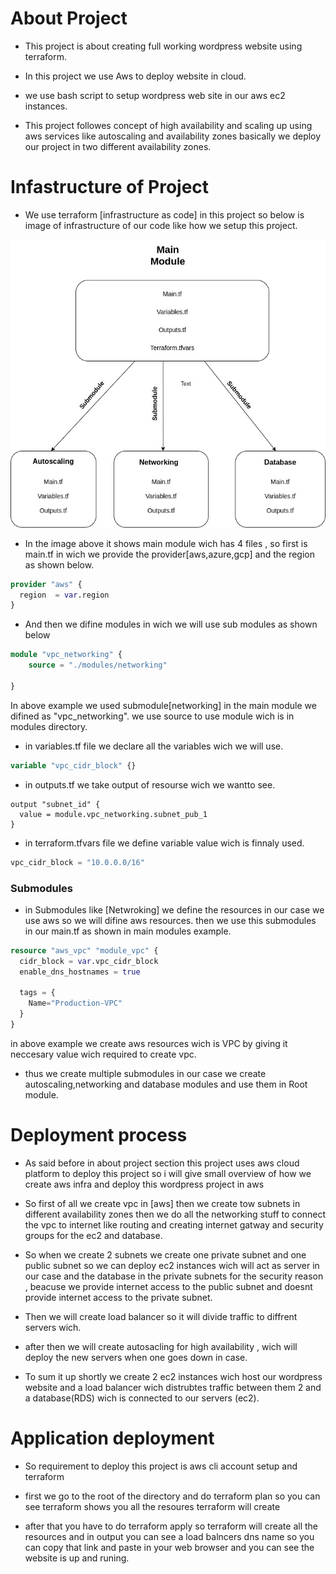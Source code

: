 # About Project

+ This project is about creating full working wordpress website using terraform.

+ In  this project we use Aws to  deploy website in cloud.

+ we use bash script to  setup wordpress web site in our aws ec2 instances.

+ This project  followes concept of high availability and scaling up using aws services like  autoscaling and availability zones basically we deploy our project in two different availability zones.




# Infastructure of Project

+ We use terraform [infrastructure as code] in this project so below is image of infrastructure of our code like how we setup this project. 


![Alt text](/terraform-modules.jpg?raw=true "Optional Title")


+ In the image above it shows main module wich has 4 files , so first is main.tf in wich we provide the provider[aws,azure,gcp] and the region as shown below.

```terraform
provider "aws" {
  region  = var.region
}
```
+ And then we difine modules in wich we will use sub modules as shown below

``` terraform 
module "vpc_networking" {
    source = "./modules/networking"
    
}
```
In above example we used submodule[networking] in the main module we difined as "vpc_networking".  we use source to use module wich is in modules directory.

+ in variables.tf file we declare  all the variables wich we will use.

```terraform
variable "vpc_cidr_block" {}
```

+ in outputs.tf we take output of resourse wich we wantto see.

```terrafrom
output "subnet_id" {
  value = module.vpc_networking.subnet_pub_1
}
```

+ in terraform.tfvars file we define variable value wich is finnaly used.

```terraform
vpc_cidr_block = "10.0.0.0/16"
```

### Submodules

+ in Submodules like [Netwroking] we define the resources in our case we use aws so we will difine aws resources.
then we use this submodules in our main.tf as shown in main modules example.

```terraform
resource "aws_vpc" "module_vpc" {
  cidr_block = var.vpc_cidr_block
  enable_dns_hostnames = true

  tags = {
    Name="Production-VPC"
  }
}
```

in above example we create aws resources wich is VPC by giving it neccesary value wich required to create vpc.

+ thus we create multiple submodules in our case we create autoscaling,networking and database modules and use them in Root module.

# Deployment process

+ As said before in about project section this project uses aws cloud platform to deploy this project so i will give small overview of how we create aws infra and deploy this wordpress project in aws

+ So first of all we create vpc in [aws] then we create tow subnets in different availability zones then we do all the networking stuff to connect the vpc to internet like routing and creating internet gatway and security groups for the ec2 and database.

+ So when we create 2 subnets we create one private subnet and one public subnet so we can deploy ec2 instances wich will act as server in our case and the database in the private subnets for the security reason , beacuse we provide internet access to the public subnet and doesnt provide internet access to the private subnet.

+ Then we will create load balancer so it will divide traffic to diffrent servers wich.

+ after then we will create autosacling for high availability , wich will deploy the new servers when one goes down in case. 

+ To sum it up shortly we create 2 ec2 instances wich host our wordpress website and a load balancer wich distrubtes traffic between them 2 and a database(RDS) wich is connected to our servers (ec2).


# Application deployment 

+ So requirement to deploy this project is aws cli account setup and terraform 

+ first we go to the root of the directory and do terraform plan so you can see terraform shows you all the resoures terraform will create

+ after that you have to do terraform apply so terraform will create all the resources and in output you can see a load balncers dns name so you can copy that link and paste in your web browser and you can see the website is up and runing.